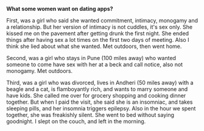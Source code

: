 **What some women want on dating apps?**

First, was a girl who said she wanted commitment, intimacy, monogamy and a relationship. But her version of intimacy is not cuddles, it's sex only. She kissed me on the pavement after getting drunk the first night. She ended things after having sex a lot times on the first two days of meeting. Also I think she lied about what she wanted. Met outdoors, then went home.

Second, was a girl who stays in Pune (100 miles away) who wanted someone to come have sex with her at a beck and call notice, also not monogamy. Met outdoors.

Third, was a girl who was divorced, lives in Andheri (50 miles away) with a beagle and a cat, is flamboyantly rich, and wants to marry someone and have kids. She called me over for grocery shopping and cooking dinner together. But when I paid the visit, she said she is an insomniac, and takes sleeping pills, and her insomnia triggers epilepsy. Also in the hour we spent together, she was freakishly silent. She went to bed without saying goodnight. I slept on the couch, and left in the morning.
